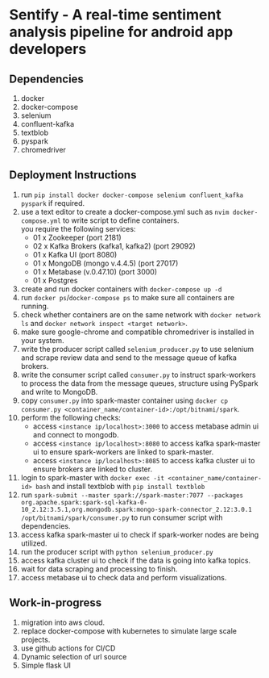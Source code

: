 # Sentify - A real-time sentiment analysis pipeline for android app developers

## Dependencies
1. docker
2. docker-compose
3. selenium
4. confluent-kafka
5. textblob
6. pyspark
7. chromedriver

## Deployment Instructions
1. run `pip install docker docker-compose selenium confluent_kafka pyspark` if required.
2. use a text editor to create a docker-compose.yml such as `nvim docker-compose.yml` to write script to define containers.\
   you require the following services:
   * 01 x Zookeeper (port 2181)
   * 02 x Kafka Brokers (kafka1, kafka2) (port 29092)
   * 01 x Kafka UI (port 8080)
   * 01 x MongoDB (mongo v.4.4.5) (port 27017)
   * 01 x Metabase (v.0.47.10) (port 3000)
   * 01 x Postgres
3. create and run docker containers with `docker-compose up -d`
4. run `docker ps`/`docker-compose ps` to make sure all containers are running.
5. check whether containers are on the same network with `docker network ls` and `docker network inspect <target network>`.
6. make sure google-chrome and compatible chromedriver is installed in your system.
7. write the producer script called `selenium_producer.py` to use selenium and scrape review data and send to the message queue of kafka brokers.
8. write the consumer script called `consumer.py` to instruct spark-workers to process the data from the message queues, structure using PySpark and write to MongoDB.
9. copy `consumer.py` into spark-master container using `docker cp consumer.py <container_name/container-id>:/opt/bitnami/spark`.
10. perform the following checks:
    * access `<instance ip/localhost>:3000` to access metabase admin ui and connect to mongodb.
    * access `<instance ip/localhost>:8080` to access kafka spark-master ui to ensure spark-workers are linked to spark-master.
    * access `<instance ip/localhost>:8085` to access kafka cluster ui to ensure brokers are linked to cluster.
11. login to spark-master with `docker exec -it <container_name/container-id> bash` and install textblob with `pip install textblob`
12. run `spark-submit --master spark://spark-master:7077 --packages org.apache.spark:spark-sql-kafka-0-10_2.12:3.5.1,org.mongodb.spark:mongo-spark-connector_2.12:3.0.1 /opt/bitnami/spark/consumer.py` to run consumer script with dependencies.
13. access kafka spark-master ui to check if spark-worker nodes are being utilized.
14. run the producer script with `python selenium_producer.py`
15. access kafka cluster ui to check if the data is going into kafka topics. 
16. wait for data scraping and processing to finish.
17. access metabase ui to check data and perform visualizations.

## Work-in-progress
1. migration into aws cloud.
2. replace docker-compose with kubernetes to simulate large scale projects.
3. use github actions for CI/CD
4. Dynamic selection of url source
5. Simple flask UI
